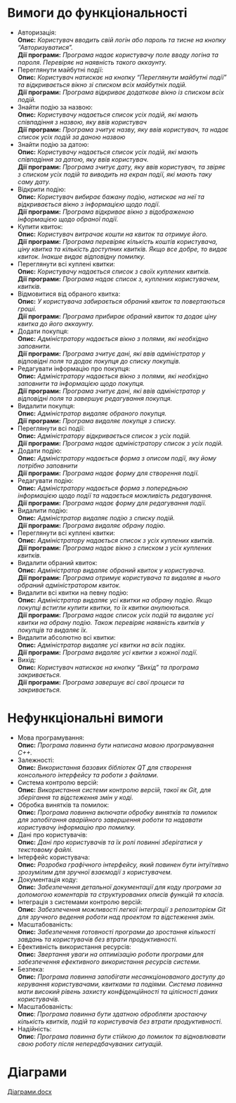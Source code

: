 # Вимоги до функціональності

- Авторизація:  
**Опис:** _Користувач вводить свій логін або пароль та тисне на кнопку “Авторизуватися”._  
**Дії програми:** _Програма надає користувачу поле вводу логіна та пароля. Перевіряє на наявність такого аккаунту._  
- Переглянути майбутні події:  
**Опис:** _Користувач натискає на кнопку “Переглянути майбутні події” та відкривається вікно зі списком всіх майбутніх подій._  
**Дії програми:** _Програма відкриває додаткове вікно із списком всіх подій._
- Знайти подію за назвою:  
**Опис:** _Користувачу надається список усіх подій, які мають співпадіння з назвою, яку ввів користувач_  
**Дії програми:** _Програма зчитує назву, яку ввів користувач, та надає список усіх подій за даною назвою_  
- Знайти подію за датою:  
**Опис:** _Користувачу надається список усіх подій, які мають співпадіння за датою, яку ввів користувач._  
**Дії програми:** _Програма зчитує дату, яку ввів користувач, та звіряє з списком усіх подій та виводить на екран події, які мають таку саму дату._  
- Відкрити подію:  
**Опис:** _Користувач вибирає бажану подію, натискає на неї та відкривається вікно з інформацією щодо події._  
**Дії програми:** _Програма відкриває вікно з відображеною інформацією щодо обраної події._  
- Купити квиток:  
**Опис:** _Користувач витрачає кошти на квиток та отримує його._  
**Дії програми:** _Програма перевіряє кількість коштів користувача, ціну квитка та кількість доступних квитків. Якщо все добре, то видає квиток. Інакше видає відповідну помилку._  
- Переглянути всі куплені квитки:  
**Опис:** _Користувачу надається список з своїх куплених квитків._  
**Дії програми:** _Програма надає список з, куплених користувачем, квитків._  
- Відмовитися від обраного квитка:  
**Опис:** _У користувача забирається обраний квиток та повертаються гроші._  
**Дії програми:** _Програма прибирає обраний квиток та додає ціну квитка до його аккаунту._  
- Додати покупця:  
**Опис:** _Адміністратору надається вікно з полями, які необхідно заповнити._  
**Дії програми:** _Програма зчитує дані, які ввів адміністратор у відповідні поля та додає покупця до списку покупців._  
- Редагувати інформацію про покупця:  
**Опис:** _Адміністратору надається вікно з полями, які необхідно заповнити та інформацією щодо покупця._  
**Дії програми:** _Програма зчитує дані, які ввів адміністратор у відповідні поля та завершує редагування покупця._  
- Видалити покупця:  
**Опис:** _Адміністратор видаляє обраного покупця._  
**Дії програми:** _Програма видаляє покупця з списку._  
- Переглянути всі події:  
**Опис:** _Адміністратору відкривається список з усіх подій._  
**Дії програми:** _Програма надає адміністратору список з усіх подій._  
- Додати подію:  
**Опис:** _Адміністратору надається форма з описом події, яку йому потрібно заповнити_  
**Дії програми:** _Програма надає форму для створення події._  
- Редагувати подію:  
**Опис:** _Адміністратору надається форма з попередньою інформацією щодо події та надається можливість редагування._  
**Дії програми:** _Програма надає форму для редагування події._  
- Видалити подію:  
**Опис:** _Адміністратор видаляє подію з списку подій._  
**Дії програми:** _Програма видаляє обрану подію._  
- Переглянути всі куплені квитки:  
**Опис:** _Адміністратору надається список з усіх куплених квитків._  
**Дії програми:** _Програма надає вікно з списком з усіх куплених квитків._  
- Видалити обраний квиток:  
**Опис:** _Адміністратор видаляє обраний квиток у користувача._  
**Дії програми:** _Програма отримує користувача та видаляє в нього обраний адміністратором квиток._  
- Видалити всі квитки на певну подію:  
**Опис:** _Адміністратор видаляє усі квитки на обрану подію. Якщо покупці встигли купити квитки, то їх квитки анулюються._  
**Дії програми:** _Програма надає список усіх подій та видаляє усі квитки на обрану подію. Також перевіряє наявність квитків у покупців та видаляє їх._  
- Видалити абсолютно всі квитки:  
**Опис:** _Адміністратор видаляє усі квитки на всіх подіях._  
**Дії програми:** _Програма видаляє усі квитки з кожної події._  
- Вихід:  
**Опис:** _Користувач натискає на кнопку “Вихід” та програма закривається._  
**Дії програми:** _Програма завершує всі свої процеси та закривається._  
    
# Нефункціональні вимоги
    
- Мова програмування:  
**Опис:** _Програма повинна бути написана мовою програмування C++._    
- Залежності:  
**Опис:** _Використання базових бібліотек QT для створення консольного інтерфейсу та роботи з файлами._    
- Система контролю версій:  
**Опис:** _Використання системи контролю версій, такої як Git, для зберігання та відстеження змін у коді._    
- Обробка винятків та помилок:  
**Опис:** _Програма повинна включати обробку винятків та помилок для запобігання аварійного завершення роботи та надавати користувачу інформацію про помилку._    
- Дані про користувачів:  
**Опис:** _Дані про користувачів та їх ролі повинні зберігатися у текстовому файлі._    
- Інтерфейс користувача:  
**Опис:** _Розробка графічного інтерфейсу, який повинен бути інтуїтивно зрозумілим для зручної взаємодії з користувачем._    
- Документація коду:  
**Опис:** _Забезпечення детальної документації для коду програми за допомогою коментарів та структурованих описів функцій та класів._    
- Інтеграція з системами контролю версій:  
**Опис:** _Забезпечення можливості легкої інтеграції з репозиторієм Git для зручного ведення роботи над проектом та відстеження змін._    
- Масштабованість:  
**Опис:** _Забезпечення готовності програми до зростання кількості завдань та користувачів без втрати продуктивності._    
- Ефективність використання ресурсів:  
**Опис:** _Звертання уваги на оптимізацію роботи програми для забезпечення ефективного використання ресурсів системи._    
- Безпека:  
**Опис:** _Програма повинна запобігати несанкціонованого доступу до керування користувачами, квитками та подіями. Система повинна мати високий рівень захисту конфіденційності та цілісності даних користувачів._    
- Масштабованість:  
**Опис**: _Програма повинна бути здатною обробляти зростаючу кількість квитків, подій та користувачів без втрати продуктивності._    
- Надійність:  
**Опис**: _Програма повинна бути стійкою до помилок та відновлювати свою роботу після непередбачуваних ситуацій._    

# Діаграми
[Діаграми.docx](https://github.com/N3wm1e/Hustle_Rep/files/14810392/default.docx)

